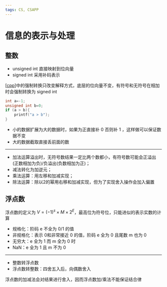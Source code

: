 ```yaml
---
tags: CS, CSAPP
---
```

# 信息的表示与处理

## 整数

- unsigned int 直接映射到位向量
- signed int 采用补码表示

[[cpp]]中的强制转换只改变解释方式，底层的位向量不变，有符号和无符号在相加时会强制转换为 signed int

```cpp
int a=-1;
unsigned int b=0;
if (a > b){
    printf("a > b");
}
```

- 小的数据扩展为大的数据时，如果为正直接补 0 否则补 1 ，这样做可以保证数据不变
- 大的数据截取直接丢前面的数

---

- 加法运算溢出时，无符号数结果一定比两个数都小，有符号数可能会正溢出(正数相加为负)/负溢出(负数相加为正)；
- 减法转化为加逆元；
- 乘法运算：用左移和加减实现；
- 除法运算：除以2的幂用右移和加减实现，但为了实现舍入操作会加入偏置

## 浮点数

浮点数的定义为 $V=(-1)^s\times M \times2^E$，最高位为符号位，只能进似的表示实数的计算

- 规格化：阶码 e 不全为 0/1 的值
- 非规格化：表示 0和非常接近 0 的值，阶码 e 全为 0 且尾数 m 也为 0
- 无穷大：e 全为 1 而 m 全为 0 时
- NaN：e 全为 1 且 m 不为 0

---

- 整数转浮点数
- 浮点数转整数：四舍五入后，向偶数舍入

浮点数的加减法会对结果进行舍入，因而浮点数加/乘法不能保证结合律

[//begin]: # "Autogenerated link references for markdown compatibility"
[cpp]: ../utils/cpp.md "Cpp"
[//end]: # "Autogenerated link references"
